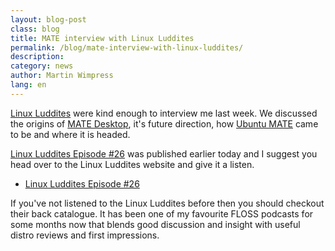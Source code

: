 ```yaml
---
layout: blog-post
class: blog
title: MATE interview with Linux Luddites
permalink: /blog/mate-interview-with-linux-luddites/
description:
category: news
author: Martin Wimpress
lang: en
---
```


[Linux Luddites](http://linuxluddites.com) were kind enough to interview
me last week. We discussed the origins of [MATE Desktop](http://mate-desktop.org),
it's future direction, how [Ubuntu MATE](https://ubuntu-mate.org) came to
be and where it is headed.

[Linux Luddites Episode #26](http://linuxluddites.com/shows/episode-26/)
was published earlier today and I suggest you head over to the Linux Luddites
website and give it a listen.

  * [Linux Luddites Episode #26](http://linuxluddites.com/shows/episode-26/)

If you've not listened to the Linux Luddites before then you should checkout
their back catalogue. It has been one of my favourite FLOSS podcasts for some
months now that blends good discussion and insight with useful distro reviews
and first impressions.
